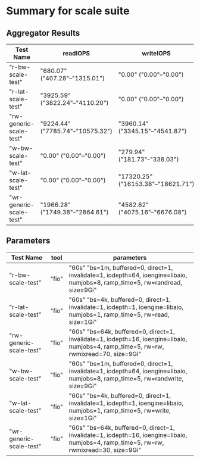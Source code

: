 # Summary for scale suite

## Aggregator Results

| Test Name | readIOPS | writeIOPS | readBW (MB/s) | writeBW (MB/s) | readLat (ms) | writeLat (ms) | CPUUsage |
|-----------|----------|-----------|---------------|----------------|--------------|---------------|----------|
| "r-bw-scale-test" | "680.07" ("407.28"–"1315.01") | "0.00" ("0.00"–"0.00") | "688.23" ("415.54"–"1323.28") | "0.00" ("0.00"–"0.00") | "828.51" ("389.68"–"1254.96") | "0.00" ("0.00"–"0.00") | "0.56" ("0.31"–"1.14") |
| "r-lat-scale-test" | "3925.59" ("3822.24"–"4110.20") | "0.00" ("0.00"–"0.00") | "15.33" ("14.93"–"16.05") | "0.00" ("0.00"–"0.00") | "0.25" ("0.24"–"0.26") | "0.00" ("0.00"–"0.00") | "7.56" ("7.24"–"7.86") |
| "rw-generic-scale-test" | "9224.44" ("7785.74"–"10575.32") | "3960.14" ("3345.15"–"4541.87") | "576.58" ("486.67"–"661.02") | "247.52" ("209.07"–"283.87") | "6.16" ("5.48"–"7.33") | "1.80" ("1.02"–"3.41") | "8.10" ("6.62"–"9.69") |
| "w-bw-scale-test" | "0.00" ("0.00"–"0.00") | "279.94" ("181.73"–"338.03") | "0.00" ("0.00"–"0.00") | "288.18" ("190.02"–"346.38") | "0.00" ("0.00"–"0.00") | "1840.28" ("1560.06"–"2776.89") | "0.42" ("0.30"–"0.50") |
| "w-lat-scale-test" | "0.00" ("0.00"–"0.00") | "17320.25" ("16153.38"–"18621.71") | "0.00" ("0.00"–"0.00") | "67.66" ("63.10"–"72.74") | "0.00" ("0.00"–"0.00") | "0.06" ("0.05"–"0.06") | "24.10" ("23.00"–"25.05") |
| "wr-generic-scale-test" | "1966.28" ("1749.38"–"2864.61") | "4582.62" ("4075.16"–"6676.08") | "122.90" ("109.35"–"179.06") | "286.47" ("254.74"–"417.30") | "3.28" ("2.86"–"4.06") | "12.71" ("8.27"–"14.13") | "3.23" ("2.75"–"4.20") |

## Parameters

| Test Name | tool | parameters |
|-----------|------|------------|
| "r-bw-scale-test" | "fio" | "60s" "bs=1m, buffered=0, direct=1, invalidate=1, iodepth=64, ioengine=libaio, numjobs=8, ramp_time=5, rw=randread, size=9Gi" |
| "r-lat-scale-test" | "fio" | "60s" "bs=4k, buffered=0, direct=1, invalidate=1, iodepth=1, ioengine=libaio, numjobs=1, ramp_time=5, rw=read, size=1Gi" |
| "rw-generic-scale-test" | "fio" | "60s" "bs=64k, buffered=0, direct=1, invalidate=1, iodepth=16, ioengine=libaio, numjobs=4, ramp_time=5, rw=rw, rwmixread=70, size=9Gi" |
| "w-bw-scale-test" | "fio" | "60s" "bs=1m, buffered=0, direct=1, invalidate=1, iodepth=64, ioengine=libaio, numjobs=8, ramp_time=5, rw=randwrite, size=9Gi" |
| "w-lat-scale-test" | "fio" | "60s" "bs=4k, buffered=0, direct=1, invalidate=1, iodepth=1, ioengine=libaio, numjobs=1, ramp_time=5, rw=write, size=1Gi" |
| "wr-generic-scale-test" | "fio" | "60s" "bs=64k, buffered=0, direct=1, invalidate=1, iodepth=16, ioengine=libaio, numjobs=4, ramp_time=5, rw=rw, rwmixread=30, size=9Gi" |

